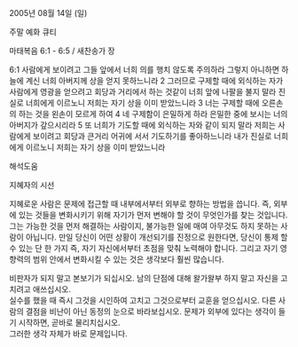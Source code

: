 2005년 08월 14일 (일)

주말 예화 큐티



마태복음 6:1 - 6:5 / 새찬송가  장


6:1 사람에게 보이려고 그들 앞에서 너희 의를 행치 않도록 주의하라 그렇지 아니하면 하늘에 계신 너희 아버지께 상을 얻지 못하느니라 2 그러므로 구제할 때에 외식하는 자가 사람에게 영광을 얻으려고 회당과 거리에서 하는 것같이 너희 앞에 나팔을 불지 말라 진실로 너희에게 이르노니 저희는 자기 상을 이미 받았느니라 3 너는 구제할 때에 오른손의 하는 것을 왼손이 모르게 하여 4 네 구제함이 은밀하게 하라 은밀한 중에 보시는 너의 아버지가 갚으시리라 5 또 너희가 기도할 때에 외식하는 자와 같이 되지 말라 저희는 사람에게 보이려고 회당과 큰거리 어귀에 서서 기도하기를 좋아하느니라 내가 진실로 너희에게 이르노니 저희는 자기 상을 이미 받았느니라

해석도움





지혜자의 시선

지혜로운 사람은 문제에 접근할 때 내부에서부터 외부로 향하는 방법을 씁니다. 
즉, 외부에 있는 것들을 변화시키기 위해 자기가 먼저 변해야 할 것이 무엇인가를 찾는 것입니다.  
그는 가능한 것을 먼저 해결하는 사람이지, 불가능한 일에 매여 아무것도 하지 못하는 사람이 아닙니다. 만일 당신이 어떤 상황이 개선되기를 진정으로 원한다면, 당신이 통제 할 수 있는 단 한 가지 즉, 자기 자신에서부터 초점을  맞춰  노력해야 합니다. 
그리고 자기 영향력의 범위 안에서 변화시킬 수 있는 것은 생각보다 훨씬 많습니다. 

비판자가 되지 말고 본보기가 되십시오. 
남의 단점에 대해 왈가왈부 하지 말고 자신을 고치려고 애쓰십시오.  
실수를 했을 때 즉시 그것을 시인하여 고치고 그것으로부터 교훈을 얻으십시오. 
다른 사람의 결점을 비난이 아닌 동정의  눈으로 바라보십시오. 
문제가 외부에 있다는 생각이 들기 시작하면, 곧바로 물리치십시오.  
그러한 생각 자체가 바로 문제입니다.